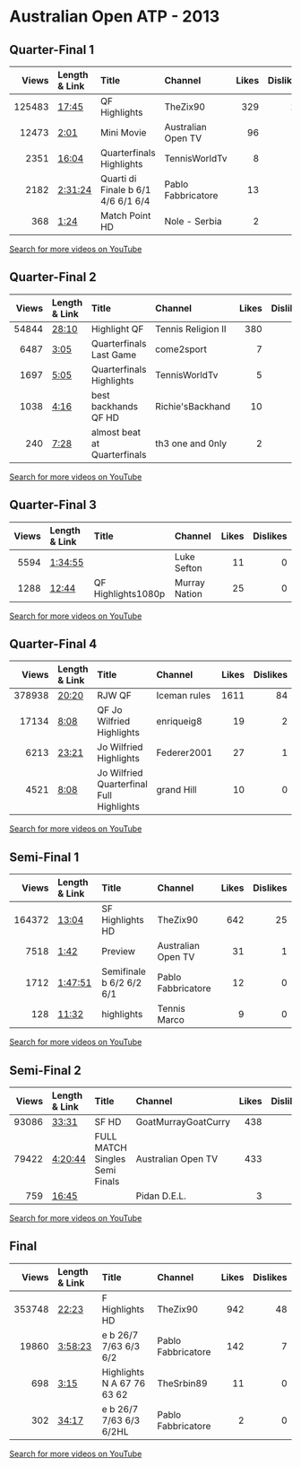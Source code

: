 
# Australian Open ATP - 2013

## Quarter-Final 1
|   Views | Length & Link                                          | Title                                      | Channel            |   Likes |   Dislikes |
|--------:|:-------------------------------------------------------|:-------------------------------------------|:-------------------|--------:|-----------:|
|  125483 | [17:45](https://www.youtube.com/watch?v=F632jFbf7I4)   | QF Highlights                              | TheZix90           |     329 |         17 |
|   12473 | [2:01](https://www.youtube.com/watch?v=YMS2LtOQuo8)    | Mini Movie                                 | Australian Open TV |      96 |          4 |
|    2351 | [16:04](https://www.youtube.com/watch?v=q5PXoNVaEoQ)   | Quarterfinals Highlights                   | TennisWorldTv      |       8 |          1 |
|    2182 | [2:31:24](https://www.youtube.com/watch?v=nesYGWKeHVg) | Quarti di Finale    b   6/1  4/6  6/1  6/4 | Pablo Fabbricatore |      13 |          0 |
|     368 | [1:24](https://www.youtube.com/watch?v=KT_sLv8LLFI)    | Match Point   HD                           | Nole - Serbia      |       2 |          0 |

[Search for more videos on YouTube](https://www.youtube.com/results?search_query=%22australian+open%22+%22Djokovic%22+%22Berdych%22+%222013%22+%22highlights%22)     

## Quarter-Final 2
|   Views | Length & Link                                        | Title                           | Channel            |   Likes |   Dislikes |
|--------:|:-----------------------------------------------------|:--------------------------------|:-------------------|--------:|-----------:|
|   54844 | [28:10](https://www.youtube.com/watch?v=YUQfE6fCx7A) | Highlight   QF                  | Tennis Religion II |     380 |         17 |
|    6487 | [3:05](https://www.youtube.com/watch?v=VG-D2LWfMK0)  | Quarterfinals   Last Game       | come2sport         |       7 |          1 |
|    1697 | [5:05](https://www.youtube.com/watch?v=5b_ryad5iIY)  | Quarterfinals Highlights        | TennisWorldTv      |       5 |          0 |
|    1038 | [4:16](https://www.youtube.com/watch?v=cWaSedjVrmQ)  | best backhands     QF HD        | Richie'sBackhand   |      10 |          1 |
|     240 | [7:28](https://www.youtube.com/watch?v=rrM2V0e6nKE)  | almost beat  at   Quarterfinals | th3 one and 0nly   |       2 |          1 |

[Search for more videos on YouTube](https://www.youtube.com/results?search_query=%22australian+open%22+%22Ferrer%22+%22Almagro%22+%222013%22+%22highlights%22)     

## Quarter-Final 3
|   Views | Length & Link                                          | Title              | Channel       |   Likes |   Dislikes |
|--------:|:-------------------------------------------------------|:-------------------|:--------------|--------:|-----------:|
|    5594 | [1:34:55](https://www.youtube.com/watch?v=0KTPZ0bk4VE) |                    | Luke Sefton   |      11 |          0 |
|    1288 | [12:44](https://www.youtube.com/watch?v=GW4xyOxx6YM)   | QF Highlights1080p | Murray Nation |      25 |          0 |

[Search for more videos on YouTube](https://www.youtube.com/results?search_query=%22australian+open%22+%22Murray%22+%22Chardy%22+%222013%22+%22highlights%22)     

## Quarter-Final 4
|   Views | Length & Link                                        | Title                                       | Channel      |   Likes |   Dislikes |
|--------:|:-----------------------------------------------------|:--------------------------------------------|:-------------|--------:|-----------:|
|  378938 | [20:20](https://www.youtube.com/watch?v=5gaCnEuvtYg) | RJW   QF                                    | Iceman rules |    1611 |         84 |
|   17134 | [8:08](https://www.youtube.com/watch?v=XP0veuibXI0)  | QF Jo Wilfried   Highlights                 | enriqueig8   |      19 |          2 |
|    6213 | [23:21](https://www.youtube.com/watch?v=wSHLGSANeX4) | Jo Wilfried    Highlights                   | Federer2001  |      27 |          1 |
|    4521 | [8:08](https://www.youtube.com/watch?v=KH1eyz8o8-c)  | Jo Wilfried  Quarterfinal   Full Highlights | grand Hill   |      10 |          0 |

[Search for more videos on YouTube](https://www.youtube.com/results?search_query=%22australian+open%22+%22Federer%22+%22Tsonga%22+%222013%22+%22highlights%22)     

## Semi-Final 1
|   Views | Length & Link                                          | Title                           | Channel            |   Likes |   Dislikes |
|--------:|:-------------------------------------------------------|:--------------------------------|:-------------------|--------:|-----------:|
|  164372 | [13:04](https://www.youtube.com/watch?v=EN4Q2zu4oyY)   | SF Highlights HD                | TheZix90           |     642 |         25 |
|    7518 | [1:42](https://www.youtube.com/watch?v=aSVdooNNOLU)    | Preview                         | Australian Open TV |      31 |          1 |
|    1712 | [1:47:51](https://www.youtube.com/watch?v=AuZoBNPuAeI) | Semifinale    b   6/2  6/2  6/1 | Pablo Fabbricatore |      12 |          0 |
|     128 | [11:32](https://www.youtube.com/watch?v=KGMZhQtp3Rs)   | highlights                      | Tennis Marco       |       9 |          0 |

[Search for more videos on YouTube](https://www.youtube.com/results?search_query=%22australian+open%22+%22Djokovic%22+%22Ferrer%22+%222013%22+%22highlights%22)     

## Semi-Final 2
|   Views | Length & Link                                          | Title                              | Channel             |   Likes |   Dislikes |
|--------:|:-------------------------------------------------------|:-----------------------------------|:--------------------|--------:|-----------:|
|   93086 | [33:31](https://www.youtube.com/watch?v=4ZSgVxddlqU)   | SF HD                              | GoatMurrayGoatCurry |     438 |         32 |
|   79422 | [4:20:44](https://www.youtube.com/watch?v=_Z4OXjwdNt0) | FULL MATCH     Singles Semi Finals | Australian Open TV  |     433 |         38 |
|     759 | [16:45](https://www.youtube.com/watch?v=d5tOwgInqNA)   |                                    | Pidan D.E.L.        |       3 |          1 |

[Search for more videos on YouTube](https://www.youtube.com/results?search_query=%22australian+open%22+%22Murray%22+%22Federer%22+%222013%22+%22highlights%22)     

## Final
|   Views | Length & Link                                          | Title                           | Channel            |   Likes |   Dislikes |
|--------:|:-------------------------------------------------------|:--------------------------------|:-------------------|--------:|-----------:|
|  353748 | [22:23](https://www.youtube.com/watch?v=oxig0l3Xte8)   | F Highlights HD                 | TheZix90           |     942 |         48 |
|   19860 | [3:58:23](https://www.youtube.com/watch?v=CJP6mPFJF3s) | e    b   26/7  7/63  6/3  6/2   | Pablo Fabbricatore |     142 |          7 |
|     698 | [3:15](https://www.youtube.com/watch?v=TDF_EKE0NfQ)    | Highlights N   A  67 76 63 62   | TheSrbin89         |      11 |          0 |
|     302 | [34:17](https://www.youtube.com/watch?v=YSuo3SyB0ik)   | e    b   26/7  7/63  6/3  6/2HL | Pablo Fabbricatore |       2 |          0 |

[Search for more videos on YouTube](https://www.youtube.com/results?search_query=%22australian+open%22+%22Djokovic%22+%22Murray%22+%222013%22+%22highlights%22)     
